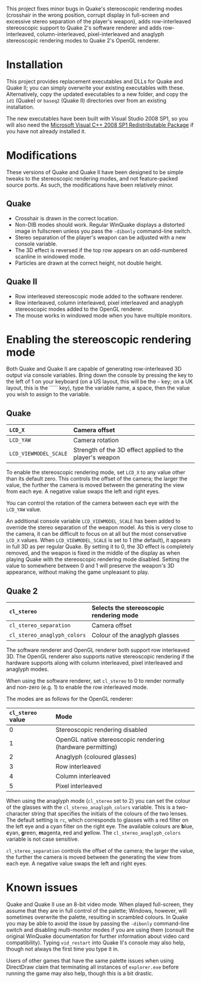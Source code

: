 This project fixes minor bugs in Quake's stereoscopic rendering modes (crosshair in the wrong position, corrupt display in full-screen and excessive stereo separation of the player's weapon), adds row-interleaved stereoscopic support to Quake 2's software renderer and adds row-interleaved, column-interleaved, pixel-interleaved and anaglyph stereoscopic rendering modes to Quake 2's OpenGL renderer.

# Installation #

This project provides replacement executables and DLLs for Quake and Quake II; you can simply overwrite your existing executables with these. Alternatively, copy the updated executables to a new folder, and copy the `id1` (Quake) or `baseq2` (Quake II) directories over from an existing installation.

The new executables have been built with Visual Studio 2008 SP1, so you will also need the [Microsoft Visual C++ 2008 SP1 Redistributable Package](http://www.microsoft.com/downloads/details.aspx?FamilyID=A5C84275-3B97-4AB7-A40D-3802B2AF5FC2) if you have not already installed it.

# Modifications #

These versions of Quake and Quake II have been designed to be simple tweaks to the stereoscopic rendering modes, and not feature-packed source ports. As such, the modifications have been relatively minor.

## Quake ##

  * Crosshair is drawn in the correct location.
  * Non-DIB modes should work. Regular WinQuake displays a distorted image in fullscreen unless you pass the `-dibonly` command-line switch.
  * Stereo separation of the player's weapon can be adjusted with a new console variable.
  * The 3D effect is reversed if the top row appears on an odd-numbered scanline in windowed mode.
  * Particles are drawn at the correct height, not double height.

## Quake II ##

  * Row interleaved stereoscopic mode added to the software renderer.
  * Row interleaved, column interleaved, pixel interleaved and anaglyph stereoscopic modes added to the OpenGL renderer.
  * The mouse works in windowed mode when you have multiple monitors.

# Enabling the stereoscopic rendering mode #

Both Quake and Quake II are capable of generating row-interleaved 3D output via console variables. Bring down the console by pressing the key to the left of 1 on your keyboard (on a US layout, this will be the `~` key; on a UK layout, this is the ````` key), type the variable name, a space, then the value you wish to assign to the variable.

## Quake ##

| `LCD_X` | Camera offset |
|:--------|:--------------|
| `LCD_YAW` | Camera rotation |
| `LCD_VIEWMODEL_SCALE` | Strength of the 3D effect applied to the player's weapon |

To enable the stereoscopic rendering mode, set `LCD_X` to any value other than its default zero. This controls the offset of the camera; the larger the value, the further the camera is moved between the generating the view from each eye. A negative value swaps the left and right eyes.

You can control the rotation of the camera between each eye with the `LCD_YAW` value.

An additional console variable `LCD_VIEWMODEL_SCALE` has been added to override the stereo separation of the weapon model. As this is very close to the camera, it can be difficult to focus on at all but the most conservative `LCD_X` values. When `LCD_VIEWMODEL_SCALE` is set to 1 (the default), it appears in full 3D as per regular Quake. By setting it to 0, the 3D effect is completely removed, and the weapon is fixed in the middle of the display as when playing Quake with the stereoscopic rendering mode disabled. Setting the value to somewhere between 0 and 1 will preserve the weapon's 3D appearance, without making the game unpleasant to play.

## Quake 2 ##

| `cl_stereo` | Selects the stereoscopic rendering mode |
|:------------|:----------------------------------------|
| `cl_stereo_separation` | Camera offset                           |
| `cl_stereo_anaglyph_colors` | Colour of the anaglyph glasses          |

The software renderer and OpenGL renderer both support row interleaved 3D. The OpenGL renderer also supports native stereoscopic rendering if the hardware supports along with column interleaved, pixel interleaved and anaglyph modes.

When using the software renderer, set `cl_stereo` to 0 to render normally and non-zero (e.g. 1) to enable the row interleaved mode.

The modes are as follows for the OpenGL renderer:

| **`cl_stereo` value** | **Mode** |
|:----------------------|:---------|
| 0                     | Stereoscopic rendering disabled |
| 1                     | OpenGL native stereoscopic rendering (hardware permitting) |
| 2                     | Anaglyph (coloured glasses) |
| 3                     | Row interleaved |
| 4                     | Column interleaved |
| 5                     | Pixel interleaved |

When using the anaglyph mode (`cl_stereo` set to 2) you can set the colour of the glasses with the `cl_stereo_anaglyph_colors` variable. This is a two-character string that specifies the initials of the colours of the two lenses. The default setting is `rc`, which corresponds to glasses with a red filter on the left eye and a cyan filter on the right eye. The available colours are <strong>b</strong>lue, <strong>c</strong>yan, <strong>g</strong>reen, <strong>m</strong>agenta, <strong>r</strong>ed and <strong>y</strong>ellow. The `cl_stereo_anaglyph_colors` variable is not case sensitive.

`cl_stereo_separation` controls the offset of the camera; the larger the value, the further the camera is moved between the generating the view from each eye. A negative value swaps the left and right eyes.

# Known issues #

Quake and Quake II use an 8-bit video mode. When played full-screen, they assume that they are in full control of the palette; Windows, however, will sometimes overwrite the palette, resulting in scrambled colours. In Quake you may be able to avoid the issue by passing the `-dibonly` command-line switch and disabling multi-monitor modes if you are using them (consult the original WinQuake documentation for further information about video card compatibility). Typing `vid_restart` into Quake II's console may also help, though not always the first time you type it in.

Users of other games that have the same palette issues when using DirectDraw claim that terminating all instances of `explorer.exe` before running the game may also help, though this is a bit drastic.